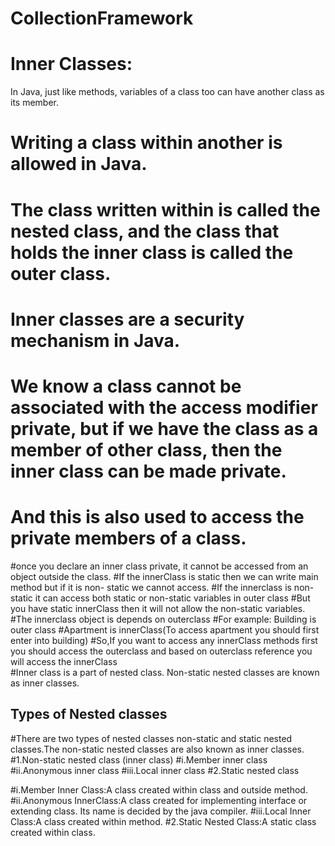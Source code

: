 # CollectionFramework

# Inner Classes:
In Java, just like methods, variables of a class too can have another class as its member. 
# Writing a class within another is allowed in Java. 
# The class written within is called the nested class, and the class that holds the inner class is called the outer class.
# Inner classes are a security mechanism in Java.
# We know a class cannot be associated with the access modifier private, but if we have the class as a member of other class, then the inner class can be made private.
# And this is also used to access the private members of a class.
#once you declare an inner class private, it cannot be accessed from an object outside the class.
#If the innerClass is static then we can write main method but if it is non- static we cannot access.
#If the innerclass is non-static it can access both static or non-static variables in outer class
#But you have static innerClass then it will not allow the non-static variables.
#The innerclass object is depends on outerclass
#For example: Building is outer class
		#Apartment is innerClass(To access apartment you should first enter into building)
#So,If you want to access any innerClass methods first you should access the outerclass and based on outerclass reference you will access the innerClass  
#Inner class is a part of nested class. Non-static nested classes are known as inner classes.
## Types of Nested classes
#There are two types of nested classes non-static and static nested classes.The non-static nested classes are also known as inner classes.
#1.Non-static nested class (inner class)
	#i.Member inner class
	#ii.Anonymous inner class
	#iii.Local inner class
#2.Static nested class

#i.Member Inner Class:A class created within class and outside method.
#ii.Anonymous InnerClass:A class created for implementing interface or extending class. Its name is decided by the java compiler.
#iii.Local Inner Class:A class created within method.
#2.Static Nested Class:A static class created within class.
